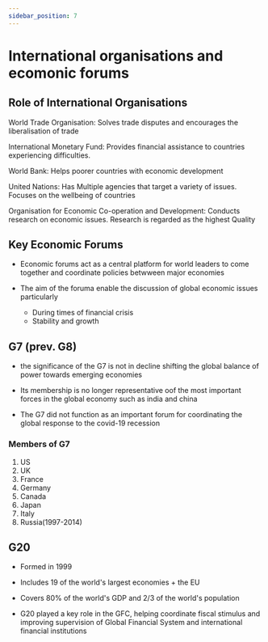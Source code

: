 ```yaml
---
sidebar_position: 7
---
```


# International organisations and ecomonic forums

## Role of International Organisations

World Trade Organisation: Solves trade disputes and encourages the liberalisation of trade

International Monetary Fund: Provides financial assistance to countries experiencing difficulties.

World Bank: Helps poorer countries with economic development

United Nations: Has Multiple agencies that target a variety of issues. Focuses on the wellbeing of countries

Organisation for Economic Co-operation and Development: Conducts research on economic issues. Research is regarded as the highest Quality

## Key Economic Forums

- Economic forums act as a central platform for world leaders to come together and coordinate policies betwween major economies

- The aim of the foruma enable the discussion of global economic issues particularly
    - During times of financial crisis
    - Stability and growth

## G7 (prev. G8)

- the significance of the G7 is not in decline shifting the global balance of power towards emerging economies

- Its membership is no longer representative oof the most important forces in the global economy such as india and china

- The G7 did not function as an important forum for coordinating the global response to the covid-19 recession


### Members of G7

1. US
2. UK
3. France
4. Germany
5. Canada
6. Japan
7. Italy
8. Russia(1997-2014)



## G20

- Formed in 1999

- Includes 19 of the world's largest economies + the EU

- Covers 80% of the world's GDP and 2/3 of the world's population

- G20 played a key role in the GFC, helping coordinate fiscal stimulus and improving supervision of Global Financial System and international financial institutions



